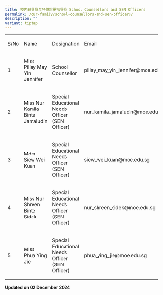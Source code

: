 ```yaml
---
title: 校内辅导员与特殊需要指导员 School Counsellors and SEN Officers
permalink: /our-family/school-counsellors-and-sen-officers/
description: ""
variant: tiptap
---
```

<table><tbody><tr><td rowspan="1" colspan="1"><p>S/No</p></td><td rowspan="1" colspan="1"><p>Name</p></td><td rowspan="1" colspan="1"><p>Designation</p></td><td rowspan="1" colspan="1"><p>Email</p></td></tr><tr><td rowspan="1" colspan="1"><p>1</p></td><td rowspan="1" colspan="1"><p>Miss Pillay May Yin Jennifer</p></td><td rowspan="1" colspan="1"><p>School Counsellor</p></td><td rowspan="1" colspan="1"><p><a rel="noopener noreferrer nofollow" target="_blank">pillay_may_yin_jennifer@moe.edu.sg</a></p></td></tr><tr><td rowspan="1" colspan="1"><p>2</p></td><td rowspan="1" colspan="1"><p>Miss Nur Kamila Binte Jamaludin</p></td><td rowspan="1" colspan="1"><p>Special Educational Needs Officer (SEN Officer)</p></td><td rowspan="1" colspan="1"><p><a rel="noopener noreferrer nofollow" target="_blank">nur_kamila_jamaludin@moe.edu.sg</a></p></td></tr><tr><td rowspan="1" colspan="1"><p>3</p></td><td rowspan="1" colspan="1"><p>Mdm Siew Wei Kuan</p></td><td rowspan="1" colspan="1"><p>Special Educational Needs Officer (SEN Officer)</p></td><td rowspan="1" colspan="1"><p><a rel="noopener noreferrer nofollow" target="_blank">siew_wei_kuan@moe.edu.sg</a></p></td></tr><tr><td rowspan="1" colspan="1"><p>4</p></td><td rowspan="1" colspan="1"><p>Miss Nur Shreen Binte Sidek</p></td><td rowspan="1" colspan="1"><p>Special Educational Needs Officer (SEN Officer)</p></td><td rowspan="1" colspan="1"><p><a rel="noopener noreferrer nofollow" target="_blank">nur_shreen_sidek@moe.edu.sg</a></p></td></tr><tr><td rowspan="1" colspan="1"><p>5</p></td><td rowspan="1" colspan="1"><p>Miss Phua Ying Jie</p></td><td rowspan="1" colspan="1"><p>Special Educational Needs Officer (SEN Officer)</p></td><td rowspan="1" colspan="1"><p><a rel="noopener noreferrer nofollow" target="_blank">phua_ying_jie@moe.edu.sg</a></p></td></tr></tbody></table><p><strong>Updated on 02 December 2024</strong></p>